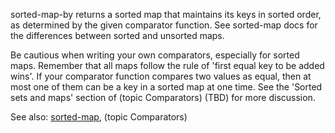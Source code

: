 sorted-map-by returns a sorted map that maintains its keys in sorted
order, as determined by the given comparator function.  See sorted-map
docs for the differences between sorted and unsorted maps.

Be cautious when writing your own comparators, especially for sorted
maps.  Remember that all maps follow the rule of 'first equal key to
be added wins'.  If your comparator function compares two values as
equal, then at most one of them can be a key in a sorted map at one
time.  See the 'Sorted sets and maps' section of (topic
Comparators) (TBD) for more discussion.

See also: [sorted-map](./sorted-map), (topic Comparators)
